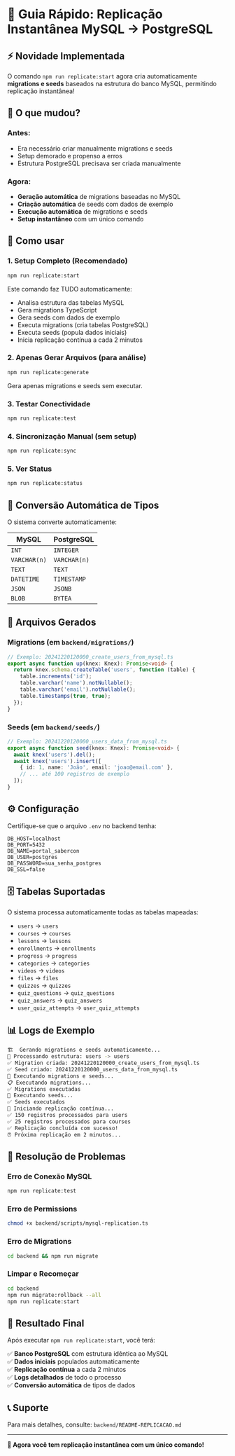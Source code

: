 # 🚀 Guia Rápido: Replicação Instantânea MySQL → PostgreSQL

## ⚡ Novidade Implementada

O comando `npm run replicate:start` agora cria automaticamente **migrations e seeds** baseados na estrutura do banco MySQL, permitindo replicação instantânea!

## 🎯 O que mudou?

### Antes:
- Era necessário criar manualmente migrations e seeds
- Setup demorado e propenso a erros
- Estrutura PostgreSQL precisava ser criada manualmente

### Agora:
- **Geração automática** de migrations baseadas no MySQL
- **Criação automática** de seeds com dados de exemplo
- **Execução automática** de migrations e seeds
- **Setup instantâneo** com um único comando

## 🚀 Como usar

### 1. Setup Completo (Recomendado)
```bash
npm run replicate:start
```
Este comando faz TUDO automaticamente:
- Analisa estrutura das tabelas MySQL
- Gera migrations TypeScript
- Gera seeds com dados de exemplo  
- Executa migrations (cria tabelas PostgreSQL)
- Executa seeds (popula dados iniciais)
- Inicia replicação contínua a cada 2 minutos

### 2. Apenas Gerar Arquivos (para análise)
```bash
npm run replicate:generate
```
Gera apenas migrations e seeds sem executar.

### 3. Testar Conectividade
```bash
npm run replicate:test
```

### 4. Sincronização Manual (sem setup)
```bash
npm run replicate:sync
```

### 5. Ver Status
```bash
npm run replicate:status
```

## 🔄 Conversão Automática de Tipos

O sistema converte automaticamente:

| MySQL | PostgreSQL |
|-------|------------|
| `INT` | `INTEGER` |
| `VARCHAR(n)` | `VARCHAR(n)` |
| `TEXT` | `TEXT` |
| `DATETIME` | `TIMESTAMP` |
| `JSON` | `JSONB` |
| `BLOB` | `BYTEA` |

## 📁 Arquivos Gerados

### Migrations (em `backend/migrations/`)
```typescript
// Exemplo: 20241220120000_create_users_from_mysql.ts
export async function up(knex: Knex): Promise<void> {
  return knex.schema.createTable('users', function (table) {
    table.increments('id');
    table.varchar('name').notNullable();
    table.varchar('email').notNullable();
    table.timestamps(true, true);
  });
}
```

### Seeds (em `backend/seeds/`)
```typescript
// Exemplo: 20241220120000_users_data_from_mysql.ts
export async function seed(knex: Knex): Promise<void> {
  await knex('users').del();
  await knex('users').insert([
    { id: 1, name: 'João', email: 'joao@email.com' },
    // ... até 100 registros de exemplo
  ]);
}
```

## ⚙️ Configuração

Certifique-se que o arquivo `.env` no backend tenha:

```env
DB_HOST=localhost
DB_PORT=5432
DB_NAME=portal_sabercon
DB_USER=postgres
DB_PASSWORD=sua_senha_postgres
DB_SSL=false
```

## 🗄️ Tabelas Suportadas

O sistema processa automaticamente todas as tabelas mapeadas:
- `users` → `users`
- `courses` → `courses` 
- `lessons` → `lessons`
- `enrollments` → `enrollments`
- `progress` → `progress`
- `categories` → `categories`
- `videos` → `videos`
- `files` → `files`
- `quizzes` → `quizzes`
- `quiz_questions` → `quiz_questions`
- `quiz_answers` → `quiz_answers`
- `user_quiz_attempts` → `user_quiz_attempts`

## 📊 Logs de Exemplo

```bash
🏗️  Gerando migrations e seeds automaticamente...
🔄 Processando estrutura: users -> users
✅ Migration criada: 20241220120000_create_users_from_mysql.ts
✅ Seed criado: 20241220120000_users_data_from_mysql.ts
🚀 Executando migrations e seeds...
📋 Executando migrations...
✅ Migrations executadas
🌱 Executando seeds...
✅ Seeds executados
🎯 Iniciando replicação contínua...
✅ 150 registros processados para users
✅ 25 registros processados para courses
✅ Replicação concluída com sucesso!
⏰ Próxima replicação em 2 minutos...
```

## 🚨 Resolução de Problemas

### Erro de Conexão MySQL
```bash
npm run replicate:test
```

### Erro de Permissions
```bash
chmod +x backend/scripts/mysql-replication.ts
```

### Erro de Migrations
```bash
cd backend && npm run migrate
```

### Limpar e Recomeçar
```bash
cd backend
npm run migrate:rollback --all
npm run replicate:start
```

## 🎯 Resultado Final

Após executar `npm run replicate:start`, você terá:

✅ **Banco PostgreSQL** com estrutura idêntica ao MySQL  
✅ **Dados iniciais** populados automaticamente  
✅ **Replicação contínua** a cada 2 minutos  
✅ **Logs detalhados** de todo o processo  
✅ **Conversão automática** de tipos de dados  

## 📞 Suporte

Para mais detalhes, consulte: `backend/README-REPLICACAO.md`

---

**🎉 Agora você tem replicação instantânea com um único comando!** 